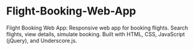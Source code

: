 # Flight-Booking-Web-App
Flight Booking Web App: Responsive web app for booking flights. Search flights, view details, simulate booking. Built with HTML, CSS, JavaScript (jQuery), and Underscore.js.
